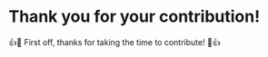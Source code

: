 # Thank you for your contribution!

:+1::tada: First off, thanks for taking the time to contribute! :tada::+1:
